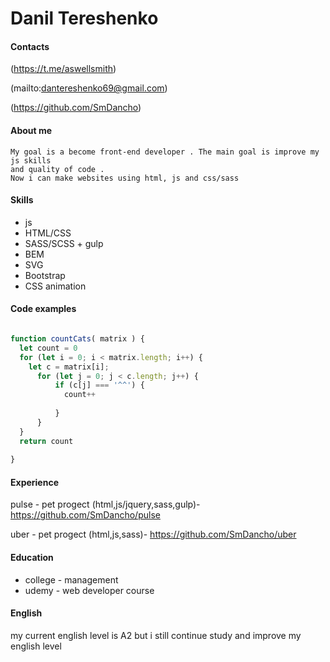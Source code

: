 # Danil Tereshenko

#### Contacts

(https://t.me/aswellsmith)

(mailto:dantereshenko69@gmail.com)

(https://github.com/SmDancho)



#### About me
    My goal is a become front-end developer . The main goal is improve my js skills
    and quality of code . 
    Now i can make websites using html, js and css/sass 
#### Skills
- js
- HTML/CSS
- SASS/SCSS + gulp
- BEM
- SVG
- Bootstrap
- CSS animation

#### Code examples

```JavaScript

function countCats( matrix ) {
  let count = 0
  for (let i = 0; i < matrix.length; i++) {
    let c = matrix[i];
      for (let j = 0; j < c.length; j++) {
          if (c[j] === '^^') {
            count++
            
          }
      }
  }
  return count
  
}
```

#### Experience
pulse - pet progect (html,js/jquery,sass,gulp)- https://github.com/SmDancho/pulse

uber - pet progect (html,js,sass)- https://github.com/SmDancho/uber

#### Education
- college - management 
- udemy - web developer course 
#### English

my current english level is A2 but i still continue study and improve my english level

